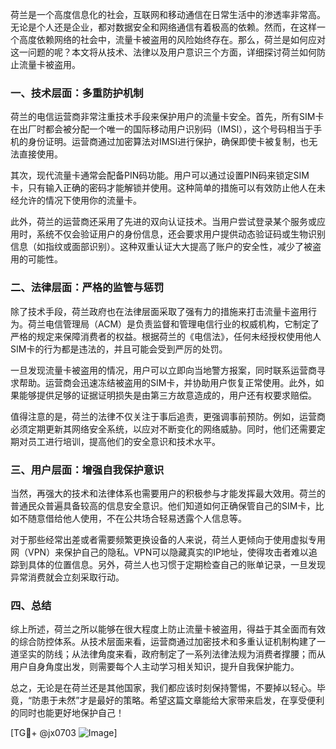 荷兰是一个高度信息化的社会，互联网和移动通信在日常生活中的渗透率非常高。无论是个人还是企业，都对数据安全和网络通信有着极高的依赖。然而，在这样一个高度依赖网络的社会中，流量卡被盗用的风险始终存在。那么，荷兰是如何应对这一问题的呢？本文将从技术、法律以及用户意识三个方面，详细探讨荷兰如何防止流量卡被盗用。

### 一、技术层面：多重防护机制

荷兰的电信运营商非常注重技术手段来保护用户的流量卡安全。首先，所有SIM卡在出厂时都会被分配一个唯一的国际移动用户识别码（IMSI），这个号码相当于手机的身份证明。运营商通过加密算法对IMSI进行保护，确保即使卡被复制，也无法直接使用。

其次，现代流量卡通常会配备PIN码功能。用户可以通过设置PIN码来锁定SIM卡，只有输入正确的密码才能解锁并使用。这种简单的措施可以有效防止他人在未经允许的情况下使用你的流量卡。

此外，荷兰的运营商还采用了先进的双向认证技术。当用户尝试登录某个服务或应用时，系统不仅会验证用户的身份信息，还会要求用户提供动态验证码或生物识别信息（如指纹或面部识别）。这种双重认证大大提高了账户的安全性，减少了被盗用的可能性。

### 二、法律层面：严格的监管与惩罚

除了技术手段，荷兰政府也在法律层面采取了强有力的措施来打击流量卡盗用行为。荷兰电信管理局（ACM）是负责监督和管理电信行业的权威机构，它制定了严格的规定来保障消费者的权益。根据荷兰的《电信法》，任何未经授权使用他人SIM卡的行为都是违法的，并且可能会受到严厉的处罚。

一旦发现流量卡被盗用的情况，用户可以立即向当地警方报案，同时联系运营商寻求帮助。运营商会迅速冻结被盗用的SIM卡，并协助用户恢复正常使用。此外，如果能够提供足够的证据证明损失是由第三方故意造成的，用户还有权要求赔偿。

值得注意的是，荷兰的法律不仅关注于事后追责，更强调事前预防。例如，运营商必须定期更新其网络安全系统，以应对不断变化的网络威胁。同时，他们还需要定期对员工进行培训，提高他们的安全意识和技术水平。

### 三、用户层面：增强自我保护意识

当然，再强大的技术和法律体系也需要用户的积极参与才能发挥最大效用。荷兰的普通民众普遍具备较高的信息安全意识。他们知道如何正确保管自己的SIM卡，比如不随意借给他人使用，不在公共场合轻易透露个人信息等。

对于那些经常出差或者需要频繁更换设备的人来说，荷兰人更倾向于使用虚拟专用网（VPN）来保护自己的隐私。VPN可以隐藏真实的IP地址，使得攻击者难以追踪到具体的位置信息。另外，荷兰人也习惯于定期检查自己的账单记录，一旦发现异常消费就会立刻采取行动。

### 四、总结

综上所述，荷兰之所以能够在很大程度上防止流量卡被盗用，得益于其全面而有效的综合防控体系。从技术层面来看，运营商通过加密技术和多重认证机制构建了一道坚实的防线；从法律角度来看，政府制定了一系列法律法规为消费者撑腰；而从用户自身角度出发，则需要每个人主动学习相关知识，提升自我保护能力。

总之，无论是在荷兰还是其他国家，我们都应该时刻保持警惕，不要掉以轻心。毕竟，“防患于未然”才是最好的策略。希望这篇文章能给大家带来启发，在享受便利的同时也能更好地保护自己！

[TG💪+ @jx0703 ![Image](https://github.com/user-attachments/assets/dbca1d08-cadb-493c-b0ec-ad6f7a83f270)]